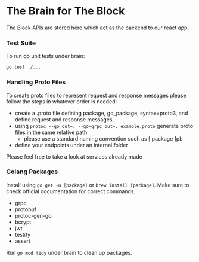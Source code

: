 # The Brain for The Block
The Block APIs are stored here which act as the backend to our react app.

### Test Suite
To run go unit tests under brain:
```
go test ./...
```

### Handling Proto Files
To create proto files to represent request and response messages please follow the steps in whatever order is needed:
- create a .proto file defining package, go_package, syntax=proto3, and define request and response messages.
- using `protoc --go_out=. --go-grpc_out=. example.proto` generate proto files in the same relative path
    - please use a standard naming convention such as [ package ]pb
- define your endpoints under an internal folder

Please feel free to take a look at services already made

### Golang Packages
Install using `go get -u [package]` or `brew install [package]`. Make sure to check official documentation for correct commands.
- grpc
- protobuf
- protoc-gen-go
- bcrypt
- jwt
- testify
- assert

Run `go mod tidy` under brain to clean up packages.
